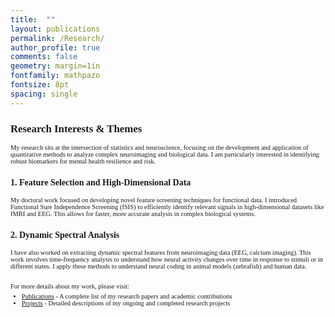 ```yaml
---
title:  ""
layout: publications
permalink: /Research/
author_profile: true
comments: false
geometry: margin=1in
fontfamily: mathpazo
fontsize: 8pt
spacing: single
---
```


<h2 style="font-family:Times New Roman; font-size:1.2em;">Research Interests & Themes</h2>

<div style="font-family:Times New Roman; font-size:0.75em;">
My research sits at the intersection of statistics and neuroscience, focusing on the development and application of quantitative methods to analyze complex neuroimaging and biological data. I am particularly interested in identifying robust biomarkers for mental health resilience and risk.
</div>

<h3 style="font-family:Times New Roman; font-size:1em; margin-top:1.5em;">1. Feature Selection and High-Dimensional Data</h3>
<div style="font-family:Times New Roman; font-size:0.75em;">
My doctoral work focused on developing novel feature screening techniques for functional data. I introduced Functional Sure Independence Screening (fSIS) to efficiently identify relevant signals in high-dimensional datasets like fMRI and EEG. This allows for faster, more accurate analysis in complex biological systems.
</div>

<h3 style="font-family:Times New Roman; font-size:1em; margin-top:1.5em;">2. Dynamic Spectral Analysis</h3>
<div style="font-family:Times New Roman; font-size:0.75em;">
I have also worked on extracting dynamic spectral features from neuroimaging data (EEG, calcium imaging). This work involves time-frequency analysis to understand how neural activity changes over time in response to stimuli or in different states. I apply these methods to understand neural coding in animal models (zebrafish) and human data.
</div>

<div style="font-family:Times New Roman; font-size:0.75em; margin-top:2em;">
For more details about my work, please visit:
<ul style="margin-top:0.5em;">
    <li><a href="/Publications/">Publications</a> - A complete list of my research papers and academic contributions</li>
    <li><a href="/Projects/">Projects</a> - Detailed descriptions of my ongoing and completed research projects</li>
</ul>
</div>


